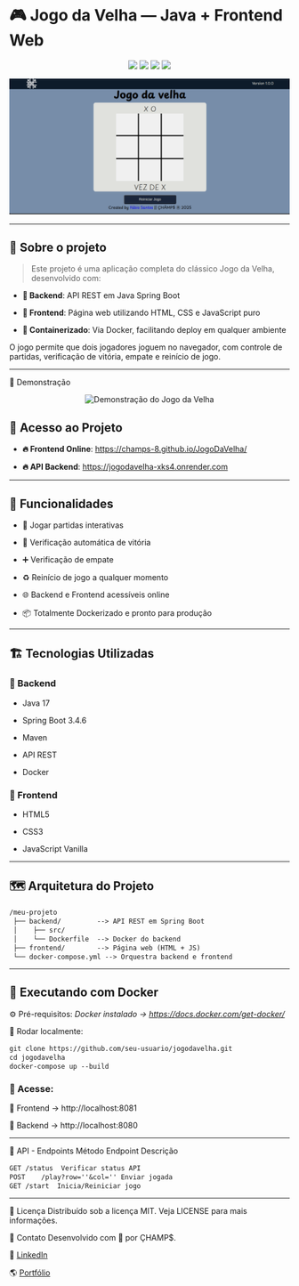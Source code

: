 # 🎮 Jogo da Velha — Java + Frontend Web
<div align="center"> <img src="https://img.shields.io/badge/Java-17-blue?logo=java" /> <img src="https://img.shields.io/badge/SpringBoot-3.4.6-green?logo=spring" /> <img src="https://img.shields.io/badge/Docker-Containerized-blue?logo=docker" /> <img src="https://img.shields.io/badge/Frontend-HTML%2FCSS%2FJS-orange" /> </div>

![banner](https://github.com/champs-8/champs-8.github.io/blob/main/media/jogodavelha.png)

---

## 🧠 Sobre o projeto

> Este projeto é uma aplicação completa do clássico Jogo da Velha, desenvolvido com:

- **🚀 Backend**: API REST em Java Spring Boot

- **🎨 Frontend**: Página web utilizando HTML, CSS e JavaScript puro

- **🐳 Containerizado**: Via Docker, facilitando deploy em qualquer ambiente

O jogo permite que dois jogadores joguem no navegador, com controle de partidas, verificação de vitória, empate e reinício de jogo.

---

📸 Demonstração
<p align="center"> <img src="https://user-images.githubusercontent.com/000000/0000000000.gif" alt="Demonstração do Jogo da Velha" width="600"/> </p>

## 🔗 Acesso ao Projeto

- **🔥 Frontend Online**: https://champs-8.github.io/JogoDaVelha/

- **🔥 API Backend**: https://jogodavelha-xks4.onrender.com

---

## 🚀 Funcionalidades

- 🎯 Jogar partidas interativas

- 🧠 Verificação automática de vitória

- ➕ Verificação de empate

- ♻️ Reinício de jogo a qualquer momento

- 🌐 Backend e Frontend acessíveis online

- 📦 Totalmente Dockerizado e pronto para produção

---

## 🏗️ Tecnologias Utilizadas
### 🔧 Backend
- Java 17

- Spring Boot 3.4.6

- Maven

- API REST

- Docker

### 🎨 Frontend
- HTML5

- CSS3

- JavaScript Vanilla

---

## 🗺️ Arquitetura do Projeto

```
/meu-projeto
 ├── backend/         --> API REST em Spring Boot
 │    ├── src/
 │    └── Dockerfile  --> Docker do backend
 ├── frontend/        --> Página web (HTML + JS)
 └── docker-compose.yml --> Orquestra backend e frontend
```

---
 
## 🐳 Executando com Docker
⚙️ Pré-requisitos:
*Docker instalado → https://docs.docker.com/get-docker/*

🚀 Rodar localmente:

```
git clone https://github.com/seu-usuario/jogodavelha.git
cd jogodavelha
docker-compose up --build
```

### 🔗 Acesse:
🎨 Frontend → http://localhost:8081

🔗 Backend → http://localhost:8080

---

🧠 API - Endpoints
Método	Endpoint	Descrição
```
GET	/status	 Verificar status API
POST	/play?row=''&col=''	Enviar jogada
GET	/start	Inicia/Reiniciar jogo
```

---


📜 Licença
Distribuído sob a licença MIT.
Veja LICENSE para mais informações.

🤝 Contato
Desenvolvido com 💙 por ÇHAMP$.

💼 [LinkedIn](https://linkedin.com/in/fabios8)

🌎 [Portfólio](https://champs-8.github.io)

